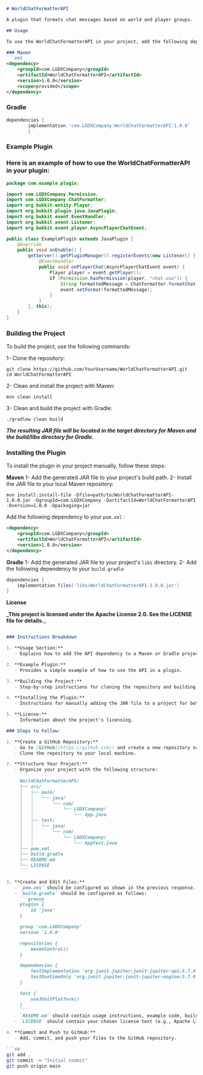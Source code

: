 ```markdown
# WorldChatFormatterAPI

A plugin that formats chat messages based on world and player groups.

## Usage

To use the WorldChatFormatterAPI in your project, add the following dependency to your `pom.xml`:

### Maven
```xml
<dependency>
    <groupId>com.LGDXCompany</groupId>
    <artifactId>WorldChatFormatterAPI</artifactId>
    <version>1.0.0</version>
    <scope>provided</scope>
</dependency>

```
### Gradle
```groovy
dependencies {
        implementation 'com.LGDXCompany:WorldChatFormatterAPI:1.0.0'
        }
```

### Example Plugin

### Here is an example of how to use the WorldChatFormatterAPI in your plugin:
```java
package com.example.plugin;

import com.LGDXCompany.Permission;
import com.LGDXCompany.ChatFormatter;
import org.bukkit.entity.Player;
import org.bukkit.plugin.java.JavaPlugin;
import org.bukkit.event.EventHandler;
import org.bukkit.event.Listener;
import org.bukkit.event.player.AsyncPlayerChatEvent;

public class ExamplePlugin extends JavaPlugin {
    @Override
    public void onEnable() {
        getServer().getPluginManager().registerEvents(new Listener() {
            @EventHandler
            public void onPlayerChat(AsyncPlayerChatEvent event) {
                Player player = event.getPlayer();
                if (Permission.hasPermission(player, "chat.use")) {
                    String formattedMessage = ChatFormatter.formatChat(player, event.getMessage());
                    event.setFormat(formattedMessage);
                }
            }
        }, this);
    }
}
```

### Building the Project

To build the project, use the following commands:

1- Clone the repository:
```shell
git clone https://github.com/YourUsername/WorldChatFormatterAPI.git
cd WorldChatFormatterAPI
```
2- Clean and install the project with Maven:
```shell
mvn clean install
```
3- Clean and build the project with Gradle:
```shell
./gradlew clean build
```
**_The resulting JAR file will be located in the target directory for Maven 
and the build/libs directory for Gradle._**

### Installing the Plugin

To install the plugin in your project manually, follow these steps:

**Maven**
1- Add the generated JAR file to your project's build path.
2- Install the JAR file to your local Maven repository:
```shell
mvn install:install-file -Dfile=path/to/WorldChatFormatterAPI-1.0.0.jar -DgroupId=com.LGDXCompany -DartifactId=WorldChatFormatterAPI -Dversion=1.0.0 -Dpackaging=jar
```
Add the following dependency to your `pom.xml` :
```xml
<dependency>
    <groupId>com.LGDXCompany</groupId>
    <artifactId>WorldChatFormatterAPI</artifactId>
    <version>1.0.0</version>
</dependency>
```
**Gradle**
1- Add the generated JAR file to your project's `libs` directory.
2- Add the following dependency to your `build.gradle`
```groovy
dependencies {
    implementation files('libs/WorldChatFormatterAPI-1.0.0.jar')
}
```
**License**

**_This project is licensed under the Apache License 2.0. See the LICENSE file for details.**_
```markdown

### Instructions Breakdown

1. **Usage Section:**
   - Explains how to add the API dependency to a Maven or Gradle project.

2. **Example Plugin:**
   - Provides a simple example of how to use the API in a plugin.

3. **Building the Project:**
   - Step-by-step instructions for cloning the repository and building the project using both Maven and Gradle.

4. **Installing the Plugin:**
   - Instructions for manually adding the JAR file to a project for both Maven and Gradle users.

5. **License:**
   - Information about the project's licensing.

### Steps to Follow:

1. **Create a GitHub Repository:**
   - Go to [GitHub](https://github.com/) and create a new repository named `WorldChatFormatterAPI`.
   - Clone the repository to your local machine.

2. **Structure Your Project:**
   - Organize your project with the following structure:
     ```
     WorldChatFormatterAPI/
     ├── src/
     │   ├── main/
     │   │   └── java/
     │   │       └── com/
     │   │           └── LGDXCompany/
     │   │               └── App.java
     │   ├── test/
     │   │   └── java/
     │   │       └── com/
     │   │           └── LGDXCompany/
     │   │               └── AppTest.java
     ├── pom.xml
     ├── build.gradle
     ├── README.md
     └── LICENSE
     ```

3. **Create and Edit Files:**
   - `pom.xml` should be configured as shown in the previous response.
   - `build.gradle` should be configured as follows:
     ```groovy
     plugins {
         id 'java'
     }

     group 'com.LGDXCompany'
     version '1.0.0'

     repositories {
         mavenCentral()
     }

     dependencies {
         testImplementation 'org.junit.jupiter:junit-jupiter-api:5.7.0'
         testRuntimeOnly 'org.junit.jupiter:junit-jupiter-engine:5.7.0'
     }

     test {
         useJUnitPlatform()
     }
     ```
   - `README.md` should contain usage instructions, example code, build instructions, and installation instructions.
   - `LICENSE` should contain your chosen license text (e.g., Apache License 2.0).

4. **Commit and Push to GitHub:**
   - Add, commit, and push your files to the GitHub repository.

```sh
git add .
git commit -m "Initial commit"
git push origin main
```






